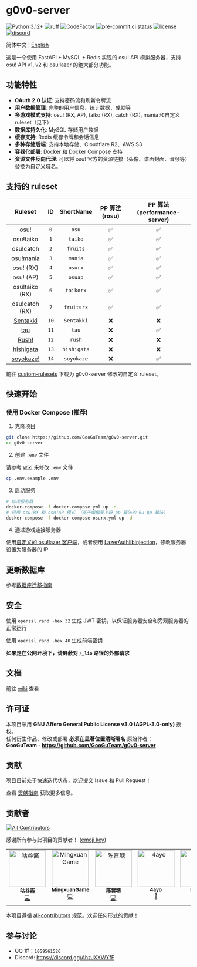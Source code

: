 # g0v0-server

[![Python 3.12+](https://img.shields.io/badge/python-3.12+-blue.svg)](https://www.python.org/downloads/)
[![ruff](https://img.shields.io/endpoint?url=https://raw.githubusercontent.com/astral-sh/ruff/main/assets/badge/v2.json)](https://docs.astral.sh/ruff/)
[![CodeFactor](https://www.codefactor.io/repository/github/GooGuTeam/g0v0-server/badge)](https://www.codefactor.io/repository/github/GooGuTeam/g0v0-server)
[![pre-commit.ci status](https://results.pre-commit.ci/badge/github/GooGuTeam/g0v0-server/main.svg)](https://results.pre-commit.ci/latest/github/GooGuTeam/g0v0-server/main)
[![license](https://img.shields.io/github/license/GooGuTeam/g0v0-server)](./LICENSE)
[![discord](https://discordapp.com/api/guilds/1404817877504229426/widget.png?style=shield)](https://discord.gg/AhzJXXWYfF)

简体中文 | [English](./README.en.md)

这是一个使用 FastAPI + MySQL + Redis 实现的 osu! API 模拟服务器，支持 osu! API v1, v2 和 osu!lazer 的绝大部分功能。

## 功能特性

- **OAuth 2.0 认证**: 支持密码流和刷新令牌流
- **用户数据管理**: 完整的用户信息、统计数据、成就等
- **多游戏模式支持**: osu! (RX, AP), taiko (RX), catch (RX), mania 和自定义 ruleset（见下）
- **数据库持久化**: MySQL 存储用户数据
- **缓存支持**: Redis 缓存令牌和会话信息
- **多种存储后端**: 支持本地存储、Cloudflare R2、AWS S3
- **容器化部署**: Docker 和 Docker Compose 支持
- **资源文件反向代理**: 可以将 osu! 官方的资源链接（头像、谱面封面、音频等）替换为自定义域名。

## 支持的 ruleset

**Ruleset**|**ID**|**ShortName**|**PP 算法 (rosu)**|**PP 算法 (performance-server)**
:-----:|:-----:|:-----:|:-----:|:-----:
osu!|`0`|`osu`|✅|✅
osu!taiko|`1`|`taiko`|✅|✅
osu!catch|`2`|`fruits`|✅|✅
osu!mania|`3`|`mania`|✅|✅
osu! (RX)|`4`|`osurx`|✅|✅
osu! (AP)|`5`|`osuap`|✅|✅
osu!taiko (RX)|`6`|`taikorx`|✅|✅
osu!catch (RX)|`7`|`fruitsrx`|✅|✅
[Sentakki](https://github.com/LumpBloom7/sentakki)|`10`|`Sentakki`|❌|❌
[tau](https://github.com/taulazer/tau)|`11`|`tau`|❌|✅
[Rush!](https://github.com/Beamographic/rush)|`12`|`rush`|❌|❌
[hishigata](https://github.com/LumpBloom7/hishigata)|`13`|`hishigata`|❌|❌
[soyokaze!](https://github.com/goodtrailer/soyokaze)|`14`|`soyokaze`|❌|✅

前往 [custom-rulesets](https://github.com/GooGuTeam/custom-rulesets/releases/latest) 下载为 g0v0-server 修改的自定义 ruleset。

## 快速开始

### 使用 Docker Compose (推荐)

1. 克隆项目
```bash
git clone https://github.com/GooGuTeam/g0v0-server.git
cd g0v0-server
```

2. 创建 `.env` 文件

请参考 [wiki](https://github.com/GooGuTeam/g0v0-server/wiki/Configuration) 来修改 `.env` 文件

```bash
cp .env.example .env
```

3. 启动服务
```bash
# 标准服务器
docker-compose -f docker-compose.yml up -d
# 启用 osu!RX 和 osu!AP 模式 （基于偏偏要上班 pp 算法的 Gu pp 算法）
docker-compose -f docker-compose-osurx.yml up -d
```

4. 通过游戏连接服务器

使用[自定义的 osu!lazer 客户端](https://github.com/GooGuTeam/osu)，或者使用 [LazerAuthlibInjection](https://github.com/MingxuanGame/LazerAuthlibInjection)，修改服务器设置为服务器的 IP

## 更新数据库

参考[数据库迁移指南](https://github.com/GooGuTeam/g0v0-server/wiki/Migrate-Database)

## 安全

使用 `openssl rand -hex 32` 生成 JWT 密钥，以保证服务器安全和旁观服务器的正常运行

使用 `openssl rand -hex 40` 生成前端密钥

**如果是在公网环境下，请屏蔽对 `/_lio` 路径的外部请求**

## 文档

前往 [wiki](https://github.com/GooGuTeam/g0v0-server/wiki) 查看

## 许可证

本项目采用 **GNU Affero General Public License v3.0 (AGPL-3.0-only)** 授权。  
任何衍生作品、修改或部署 **必须在显著位置清晰署名** 原始作者：  
**GooGuTeam - https://github.com/GooGuTeam/g0v0-server**

## 贡献

项目目前处于快速迭代状态，欢迎提交 Issue 和 Pull Request！

查看 [贡献指南](./CONTRIBUTING.md) 获取更多信息。

## 贡献者

<!-- ALL-CONTRIBUTORS-BADGE:START - Do not remove or modify this section -->
[![All Contributors](https://img.shields.io/badge/all_contributors-5-orange.svg?style=flat-square)](#contributors-)
<!-- ALL-CONTRIBUTORS-BADGE:END -->

感谢所有参与此项目的贡献者！ ([emoji key](https://allcontributors.org/docs/en/emoji-key))

<!-- ALL-CONTRIBUTORS-LIST:START - Do not remove or modify this section -->
<!-- prettier-ignore-start -->
<!-- markdownlint-disable -->
<table>
  <tbody>
    <tr>
      <td align="center" valign="top" width="14.28%"><a href="https://github.com/GooGuJiang"><img src="https://avatars.githubusercontent.com/u/74496778?v=4?s=100" width="100px;" alt="咕谷酱"/><br /><sub><b>咕谷酱</b></sub></a><br /><a href="https://github.com/GooGuTeam/g0v0-server/commits?author=GooGuJiang" title="Code">💻</a></td>
      <td align="center" valign="top" width="14.28%"><a href="https://blog.mxgame.top/"><img src="https://avatars.githubusercontent.com/u/68982190?v=4?s=100" width="100px;" alt="MingxuanGame"/><br /><sub><b>MingxuanGame</b></sub></a><br /><a href="https://github.com/GooGuTeam/g0v0-server/commits?author=MingxuanGame" title="Code">💻</a></td>
      <td align="center" valign="top" width="14.28%"><a href="https://github.com/chenjintang-shrimp"><img src="https://avatars.githubusercontent.com/u/110657724?v=4?s=100" width="100px;" alt="陈晋瑭"/><br /><sub><b>陈晋瑭</b></sub></a><br /><a href="https://github.com/GooGuTeam/g0v0-server/commits?author=chenjintang-shrimp" title="Code">💻</a></td>
      <td align="center" valign="top" width="14.28%"><a href="https://4ayo.ovh"><img src="https://avatars.githubusercontent.com/u/115783539?v=4?s=100" width="100px;" alt="4ayo"/><br /><sub><b>4ayo</b></sub></a><br /><a href="#ideas-4aya" title="Ideas, Planning, & Feedback">🤔</a></td>
      <td align="center" valign="top" width="14.28%"><a href="https://github.com/kyiuu1"><img src="https://avatars.githubusercontent.com/u/188347675?v=4?s=100" width="100px;" alt="kyiuu1"/><br /><sub><b>kyiuu1</b></sub></a><br /><a href="#ideas-kyiuu1" title="Ideas, Planning, & Feedback">🤔</a></td>
    </tr>
  </tbody>
</table>

<!-- markdownlint-restore -->
<!-- prettier-ignore-end -->

<!-- ALL-CONTRIBUTORS-LIST:END -->

本项目遵循 [all-contributors](https://github.com/all-contributors/all-contributors) 规范。欢迎任何形式的贡献！

## 参与讨论

- QQ 群：`1059561526`
- Discord: https://discord.gg/AhzJXXWYfF
